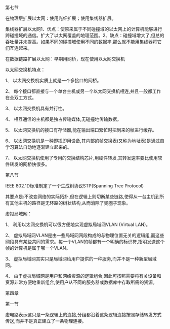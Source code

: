 第七节

在物理层扩展以太网：使用光纤扩展；使用集线器扩展。

集线器扩展以太网1、优点：使原来属于不同碰撞域的以太网上的计算机能够进行跨碰撞域的通信。扩大了以太网覆盖的地理范围。2、缺点：碰撞域增大了,但总的吞吐量并未提高。如果不同的碰撞域使用不同的数据率,那么就不能用集线器将它们互连起来。

在数据链路扩展以太网：早期用网桥，现在使用以太网交换机

以太网交换机特点：

1、  以太网交换机实质上就是一个多接口的网桥。

2、  每个接口都直接与一个单台主机或另一个以太网交换机相连,并且一般都工作在全双工方式。

3、  以太网交换机具有并行性。

4、  相互通信的主机都是独占传输媒体,无碰撞地传输数据。

5、  以太网交换机的接口有存储器,能在输出端口繁忙时把到来的帧进行缓存。

6、  以太网交换机是一种即插即用设备,其内部的帧交换表(又称为地址表)是通过自学习算法自动地逐渐建立起来的。

7、  以太网交换机使用了专用的交换结构芯片,用硬件转发,其转发速率要比使用软件转发的网桥快很多。

 

第八节

IEEE 802.1D标准制定了一个生成树协议STP(Spanning Tree Protocol)

其要点是:不改变网络的实际拓扑,但在逻辑上则切断某些链路,使得从一台主机到所有其他主机的路径是无环路的树状结构,从而消除了兜圈子现象。

虚拟局域网：

1、  利用以太网交换机可以很方便地实现虚拟局域网VLAN (Virtual LAN)。

2、  虚拟局域网VLAN是由一些局域网网段构成的与物理位置无关的逻辑组,而这些网段具有某些共同的需求。每一个VLAN的帧都有一个明确的标识符,指明发送这个帧的计算机是属于哪一个VLAN。

3、  虚拟局域网其实只是局域网给用户提供的一种服务,而并不是一种新型局域网。

4、  由于虚拟局域网是用户和网络资源的逻辑组合,因此可按照需要将有关设备和资源非常方便地重新组合,使用户从不同的服务器或数据库中存取所需的资源。


第四章

第一节

虚电路表示这只是一条逻辑上的连接,分组都沿着这条逻辑连接按照存储转发方式传送,而并不是真正建立了一条物理连接。




